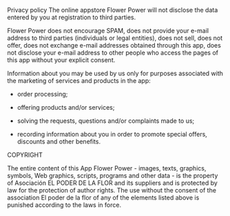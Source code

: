 Privacy policy
The online appstore Flower Power will not disclose the data entered by you at registration to third parties.

Flower Power does not encourage SPAM, does not provide your e-mail address to third parties (individuals or legal entities), does not sell, does not offer, does not exchange e-mail addresses obtained through this app, does not disclose your e-mail address to other people who access the pages of this app without your explicit consent.

Information about you may be used by us only for purposes associated with the marketing of services and products in the app:

- order processing;

- offering products and/or services;

- solving the requests, questions and/or complaints made to us;

- recording information about you in order to promote special offers, discounts and other benefits.



COPYRIGHT

The entire content of this App Flower Power - images, texts, graphics, symbols, Web graphics, scripts, programs and other data - is the property of Asociación EL PODER DE LA FLOR and its suppliers and is protected by law for the protection of author rights. The use without the consent of the association El poder de la flor of any of the elements listed above is punished according to the laws in force.
